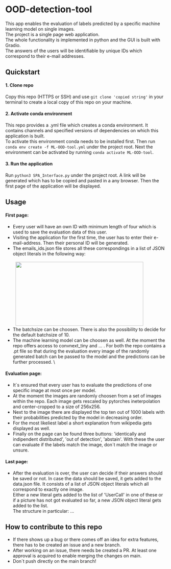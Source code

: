 # OOD-detection-tool

This app enables the evaluation of labels predicted by a specific machine learning model on single images. \
The project is a single page web application. \
The whole functionality is implemented in python and the GUI is built with Gradio. \
The answers of the users will be identifiable by unique IDs which correspond to their e-mail addresses.

## Quickstart

#### 1. Clone repo 
Copy this repo (HTTPS or SSH) and use `git clone 'copied string'` in your terminal to create a local copy of this repo on your machine.

#### 2. Activate conda environment
This repo provides a .yml file which creates a conda environment. It contains channels and specified versions of dependencies on which this application is built. \
To activate this environment conda needs to be installed first. Then run `conda env create -f ML-OOD-tool.yml` under the project root. Next the environment can be activated by running `conda activate ML-OOD-tool`.

#### 3. Run the application
Run `python3 SPA_Interface.py` under the project root. A link will be generated which has to be copied and pasted in a any browser. Then the first page of the application will be displayed.

## Usage

#### First page:
- Every user will have an own ID with minimum length of four which is used to save the evaluation data of this user.
- Visiting the application for the first time, the user has to enter their e-mail-address. Then their personal ID will be generated.
- The emails_ids.json file stores all these correspondings in a list of JSON object literals in the following way: \
&nbsp; \
&nbsp; <img src="https://github.com/ML-Team-Projekt/OOD-detection-tool/assets/116190225/29fbb308-e2fb-4cd9-816f-4cb3fba34e9c)" width="400" height="200">
- The batchsize can be choosen. There is also the possibility to decide for the default batchsize of 10.
- The machine learning model can be choosen as well. At the moment the repo offers access to convnext_tiny and ... . For both the repo contains a .pt file so that during the evaluation every image of the randomly generated batch can be passed to the model and the predictions can be further processed. \

#### Evaluation page:
- It´s ensured that every user has to evaluate the predictions of one specific image at most once per model.
- At the moment the images are randomly choosen from a set of images within the repo. Each image gets rescaled by pytorches ineterpolation and center-cropped to a size of 256x256.
-  Next to the image there are displayed the top ten out of 1000 labels with their probabilities predicted by the model in decreasing order.
-  For the most likeliest label a short explanation from wikipedia gets displayed as well.
-  Finally on the page can be found three buttons: 'identically and indipendent distributed', 'out of detection', 'abstain'. With these the user can evaluate if the labels match the image, don´t match the image or unsure.

#### Last page:
- After the evaluation is over, the user can decide if their answers should be saved or not. In case the data should be saved, it gets added to the data.json file. It consists of a list of JSON object literals which all correspond to exactly one image. \
Either a new literal gets added to the list of 'UserCall' in one of these or if a picture has not got evaluated so far, a new JSON object literal gets added to the list. \
The structure in particular: ...

## How to contribute to this repo
- If there shows up a bug or there comes off an idea for extra features, there has to be created an issue and a new branch.
- After working on an issue, there needs be created a PR. At least one approval is acquired to enable merging the changes on main.
- Don´t push directly on the main branch!
